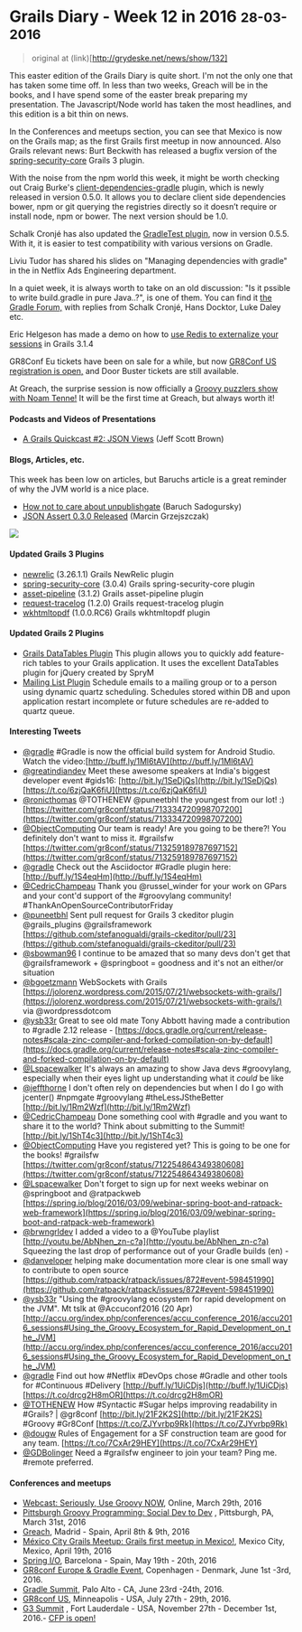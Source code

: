
# Grails Diary - Week 12 in 2016 <small>28-03-2016</small>

> original at (link)[http://grydeske.net/news/show/132]

This easter edition of the Grails Diary is quite short. I'm not the only one that has taken some time off. In less than two weeks, Greach will be in the books, and I have spend some of the easter break preparing my presentation. The Javascript/Node world has taken the most headlines, and this edition is a bit thin on news.

In the Conferences and meetups section, you can see that Mexico is now on the Grails map; as the first Grails first meetup in now announced. Also Grails relevant news: Burt Beckwith has released a bugfix version of the [spring-security-core](https://grails-plugins.github.io/grails-spring-security-core/) Grails 3 plugin.

With the noise from the npm world this week, it might be worth checking out Craig Burke's [client-dependencies-gradle](https://github.com/craigburke/client-dependencies-gradle) plugin, which is newly released in version 0.5.0\. It allows you to declare client side dependencies bower, npm or git querying the registries directly so it doesn’t require or install node, npm or bower. The next version should be 1.0.

Schalk Cronjé has also updated the [GradleTest plugin](https://plugins.gradle.org/plugin/org.ysb33r.gradletest), now in version 0.5.5\. With it, it is easier to test compatibility with various versions on Gradle.

Liviu Tudor has shared his slides on "Managing dependencies with gradle" in the in Netflix Ads Engineering department.

In a quiet week, it is always worth to take on an old discussion: "Is it pssible to write build.gradle in pure Java..?", is one of them. You can find it [the Gradle Forum,](https://discuss.gradle.org/t/possible-to-write-build-gradle-in-pure-java/9317/38?u=schalk_cronje) with replies from Schalk Cronjé, Hans Docktor, Luke Daley etc.

Eric Helgeson has made a demo on how to [use Redis to externalize your sessions](https://github.com/erichelgeson/grails3-redis-session/commits/master) in Grails 3.1.4

GR8Conf Eu tickets have been on sale for a while, but now [GR8Conf US registration is open,](https://ti.to/gr8conf/gr8conf-2016) and Door Buster tickets are still available.

At Greach, the surprise session is now officially a [Groovy puzzlers show with Noam Tenne!](https://t.co/7NNv3OHYML) It will be the first time at Greach, but always worth it!

#### Podcasts and Videos of Presentations

*   [A Grails Quickcast #2: JSON Views](https://dzone.com/articles/oci-and-dzone-present-a-grails-quickcast-2) (Jeff Scott Brown)

#### Blogs, Articles, etc.

This week has been low on articles, but Baruchs article is a great reminder of why the JVM world is a nice place.

*   [How not to care about unpublishgate](https://www.jfrog.com/blog/how-not-to-care-about-unpublishgate/) (Baruch Sadogursky)
*   [JSON Assert 0.3.0 Released](http://toomuchcoding.com/blog/2016/03/27/json-assert-0-dot-3-0-released/) (Marcin Grzejszczak)

[![](http://grydeske.net/fileUploader/show/42)](http://gr8conf.eu/#/)  

#### Updated Grails 3 Plugins

*   [newrelic](https://bintray.com/agorapulse/plugins/org.grails.plugins:newrelic/view) (3.26.1.1) Grails NewRelic plugin
*   [spring-security-core](https://bintray.com/grails/plugins/spring-security-core/view) (3.0.4) Grails spring-security-core plugin
*   [asset-pipeline](https://bintray.com/grails/plugins/asset-pipeline/view) (3.1.2) Grails asset-pipeline plugin
*   [request-tracelog](https://bintray.com/nobeans/plugins/request-tracelog/view) (1.2.0) Grails request-tracelog plugin
*   [wkhtmltopdf](https://bintray.com/rlovtangen/plugins/wkhtmltopdf/view) (1.0.0.RC6) Grails wkhtmltopdf plugin

#### Updated Grails 2 Plugins

*   [Grails DataTables Plugin](https://grails.org/plugin/grails-datatables) This plugin allows you to quickly add feature-rich tables to your Grails application. It uses the excellent DataTables plugin for jQuery created by SpryM
*   [Mailing List Plugin](https://grails.org/plugin/mailinglist) Schedule emails to a mailing group or to a person using dynamic quartz scheduling. Schedules stored within DB and upon application restart incomplete or future schedules are re-added to quartz queue.

#### Interesting Tweets

*   [@gradle](https://twitter.com/gradle/status/714482965976207360) #Gradle is now the official build system for Android Studio. Watch the video:[http://buff.ly/1Ml6tAV](http://buff.ly/1Ml6tAV)
*   [@greatindiandev](https://twitter.com/greatindiandev/status/714072256717070337) Meet these awesome speakers at India's biggest developer event #gids16: [http://bit.ly/1SeDjQs](http://bit.ly/1SeDjQs) [https://t.co/6zjQaK6fiU](https://t.co/6zjQaK6fiU)
*   [@ronicthomas](https://twitter.com/ronicthomas/status/713470899773505536) @TOTHENEW @puneetbhl the youngest from our lot! :) [https://twitter.com/gr8conf/status/713334720998707200](https://twitter.com/gr8conf/status/713334720998707200)
*   [@ObjectComputing](https://twitter.com/ObjectComputing/status/713433783974957056) Our team is ready! Are you going to be there?! You definitely don't want to miss it. #grailsfw [https://twitter.com/gr8conf/status/713259189787697152](https://twitter.com/gr8conf/status/713259189787697152)
*   [@gradle](https://twitter.com/gradle/status/713425969378361345) Check out the Asciidoctor #Gradle plugin here: [http://buff.ly/1S4eqHm](http://buff.ly/1S4eqHm)
*   [@CedricChampeau](https://twitter.com/CedricChampeau/status/713397281941299200) Thank you @russel_winder for your work on GPars and your cont'd support of the #groovylang community! #ThankAnOpenSourceContributorFriday
*   [@puneetbhl](https://twitter.com/puneetbhl/status/713389529437175809) Sent pull request for Grails 3 ckeditor plugin @grails_plugins @grailsframework [https://github.com/stefanogualdi/grails-ckeditor/pull/23](https://github.com/stefanogualdi/grails-ckeditor/pull/23)
*   [@sbowman96](https://twitter.com/sbowman96/status/713358004519710721) I continue to be amazed that so many devs don't get that @grailsframework + @springboot = goodness and it's not an either/or situation
*   [@bgoetzmann](https://twitter.com/bgoetzmann/status/713330033616625664) WebSockets with Grails [https://jolorenz.wordpress.com/2015/07/21/websockets-with-grails/](https://jolorenz.wordpress.com/2015/07/21/websockets-with-grails/) via @wordpressdotcom
*   [@ysb33r](https://twitter.com/ysb33r/status/713126481581514752) Great to see old mate Tony Abbott having made a contribution to #gradle 2.12 release - [https://docs.gradle.org/current/release-notes#scala-zinc-compiler-and-forked-compilation-on-by-default](https://docs.gradle.org/current/release-notes#scala-zinc-compiler-and-forked-compilation-on-by-default)
*   [@Lspacewalker](https://twitter.com/Lspacewalker/status/713031976824004608) It's always an amazing to show Java devs #groovylang, especially when their eyes light up understanding what it _could_ be like
*   [@jeffthorne](https://twitter.com/jeffthorne/status/712845274725507072) I don't often rely on dependencies but when I do I go with jcenter() #npmgate #groovylang #theLessJStheBetter [http://bit.ly/1Rm2Wzf](http://bit.ly/1Rm2Wzf)
*   [@CedricChampeau](https://twitter.com/CedricChampeau/status/712701722108567553) Done something cool with #gradle and you want to share it to the world? Think about submitting to the Summit! [http://bit.ly/1ShT4c3](http://bit.ly/1ShT4c3)
*   [@ObjectComputing](https://twitter.com/ObjectComputing/status/712664703143641089) Have you registered yet? This is going to be one for the books! #grailsfw [https://twitter.com/gr8conf/status/712254864349380608](https://twitter.com/gr8conf/status/712254864349380608)
*   [@Lspacewalker](https://twitter.com/Lspacewalker/status/712474572558364672) Don't forget to sign up for next weeks webinar on @springboot and @ratpackweb [https://spring.io/blog/2016/03/09/webinar-spring-boot-and-ratpack-web-framework](https://spring.io/blog/2016/03/09/webinar-spring-boot-and-ratpack-web-framework)
*   [@brwngrldev](https://twitter.com/brwngrldev/status/712397144657956864) I added a video to a @YouTube playlist [http://youtu.be/AbNhen_zn-c?a](http://youtu.be/AbNhen_zn-c?a) Squeezing the last drop of performance out of your Gradle builds (en) -
*   [@danveloper](https://twitter.com/danveloper/status/712358775370469376) helping make documentation more clear is one small way to contribute to open source [https://github.com/ratpack/ratpack/issues/872#event-598451990](https://github.com/ratpack/ratpack/issues/872#event-598451990)
*   [@ysb33r](https://twitter.com/ysb33r/status/712352250031706112) "Using the #groovylang ecosystem for rapid development on the JVM". Mt tslk at @Accuconf2016 (20 Apr) [http://accu.org/index.php/conferences/accu_conference_2016/accu2016_sessions#Using_the_Groovy_Ecosystem_for_Rapid_Development_on_the_JVM](http://accu.org/index.php/conferences/accu_conference_2016/accu2016_sessions#Using_the_Groovy_Ecosystem_for_Rapid_Development_on_the_JVM)
*   [@gradle](https://twitter.com/gradle/status/712345938438782976) Find out how #Netflix #DevOps chose #Gradle and other tools for #Continuous #Delivery [http://buff.ly/1UiCDjs](http://buff.ly/1UiCDjs) [https://t.co/drcg2H8mOR](https://t.co/drcg2H8mOR)
*   [@TOTHENEW](https://twitter.com/TOTHENEW/status/712340115922796544) How #Syntactic #Sugar helps improving readability in #Grails? | @gr8conf [http://bit.ly/21F2K2S](http://bit.ly/21F2K2S) #Groovy #Gr8Conf [https://t.co/ZJYvrbp9Rk](https://t.co/ZJYvrbp9Rk)
*   [@dougw](https://twitter.com/dougw/status/712029682237988865) Rules of Engagement for a SF construction team are good for any team. [https://t.co/7CxAr29HEY](https://t.co/7CxAr29HEY)
*   [@GDBolinger](https://twitter.com/GDBolinger/status/712004773646458881) Need a #grailsfw engineer to join your team? Ping me. #remote preferred.

#### Conferences and meetups

*   [Webcast: Seriously, Use Groovy NOW](http://www.oreilly.com/pub/e/3648?cmp=tw-prog-webcast-info-webcast_cmjrs), Online, March 29th, 2016
*   [Pittsburgh Groovy Programming: Social Dev to Dev](http://www.meetup.com/Pittsburgh-Groovy-Programming/events/229849546/?a=socialmedia) , Pittsburgh, PA, March 31st, 2016
*   [Greach](http://greachconf.com/), Madrid - Spain, April 8th & 9th, 2016
*   [México City Grails Meetup: Grails first meetup in Mexico!](http://www.meetup.com/Mexico-City-Grails-Meetup/events/229709085/), Mexico City, Mexico, April 19th, 2016
*   [Spring I/O](http://www.springio.net/), Barcelona - Spain, May 19th - 20th, 2016
*   [GR8conf Europe & Gradle Event](http://gr8conf.eu/), Copenhagen - Denmark, June 1st -3rd, 2016.
*   [Gradle Summit](http://gradlesummit.com), Palo Alto - CA, June 23rd -24th, 2016.
*   [GR8conf US](http://gr8conf.us/), Minneapolis - USA, July 27th - 29th, 2016.
*   [G3 Summit](https://g3summit.com) , Fort Lauderdale - USA, November 27th - December 1st, 2016.- [CFP is open!](https://g3summit.com/home/speaker_request)

